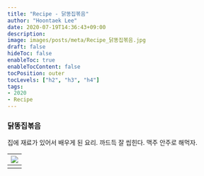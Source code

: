 ```yaml
---
title: "Recipe - 닭똥집볶음"
author: "Hoontaek Lee"
date: 2020-07-19T14:36:43+09:00
description:
image: images/posts/meta/Recipe_닭똥집볶음.jpg
draft: false
hideToc: false
enableToc: true
enableTocContent: false
tocPosition: outer
tocLevels: ["h2", "h3", "h4"]
tags:
- 2020
- Recipe
---
```


### 닭똥집볶음

집에 재료가 있어서 배우게 된 요리. 까드득 잘 씹힌다. 맥주 안주로 해먹자.

| <img src="/en/posts/Recipe/Recipe_페이지_11.jpg" style="zoom:100%;" /> |
| :----------------------------------------------------------: |
|                                                              |